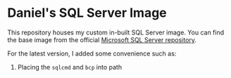 Daniel's SQL Server Image
=========================

This repository houses my custom in-built SQL Server image. You can find the base image
 from the official [Microsoft SQL Server repository](https://hub.docker.com/_/microsoft-mssql-server).

For the latest version, I added some convenience such as:

1) Placing the `sqlcmd` and `bcp` into path
